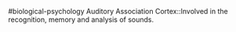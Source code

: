 #biological-psychology 
Auditory Association Cortex::Involved in the recognition, memory and analysis of sounds.